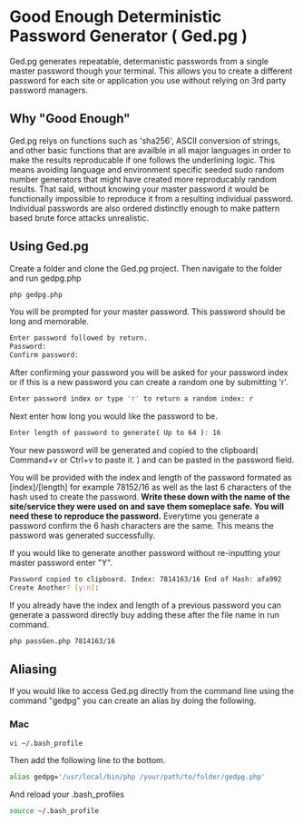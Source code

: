 # Good Enough Deterministic Password Generator ( Ged.pg )

Ged.pg generates repeatable, determanistic passwords from a single master password though your terminal. This allows you to create a different password for each site or application you use without relying on 3rd party password managers. 

## Why "Good Enough"

Ged.pg relys on functions such as 'sha256', ASCII conversion of strings, and other basic functions that are availble in all major languages in order to make the results reproducable if one follows the underlining logic. This means avoiding language and environment specific seeded sudo random number generators that might have created more reproducably random results. That said, without knowing your master password it would be functionally impossible to reproduce it from a resulting individual password. Individual passwords are also ordered distinctly enough to make pattern based brute force attacks unrealistic. 

## Using Ged.pg

Create a folder and clone the Ged.pg project. Then navigate to the folder and run gedpg.php

```bash
php gedpg.php
```

You will be prompted for your master password. This password should be long and memorable. 

```bash
Enter password followed by return.
Password:
Confirm password:
```

After confirming your password you will be asked for your password index or if this is a new password you can create a random one by submitting 'r'. 

```bash
Enter password index or type 'r' to return a random index: r
```

Next enter how long you would like the password to be. 

```bash
Enter length of password to generate( Up to 64 ): 16
```

Your new password will be generated and copied to the clipboard( Command+v or Ctrl+v to paste it. ) and can be pasted in the password field. 

You will be provided with the index and length of the password formated as [index]/[length] for example 78152/16 as well as the last 6 characters of the hash used to create the password. **Write these down with the name of the site/service they were used on and save them someplace safe. You will need these to reproduce the password.**  Everytime you generate a password confirm the 6 hash characters are the same. This means the password was generated successfully. 

If you would like to generate another password without re-inputting your master password enter "Y".

```bash
Password copied to clipboard. Index: 7814163/16 End of Hash: afa992
Create Another? [y:n]:
```

If you already have the index and length of a previous password you can generate a password directly buy adding these after the file name in run command. 

```bash
php passGen.php 7814163/16
```

## Aliasing 

If you would like to access Ged.pg directly from the command line using the command "gedpg" you can create an alias by doing the following. 

### Mac

```bash
vi ~/.bash_profile
```

Then add the following line to the bottom. 

```bash
alias gedpg='/usr/local/bin/php /your/path/to/folder/gedpg.php'
```

And reload your .bash_profiles

```bash
source ~/.bash_profile
```
